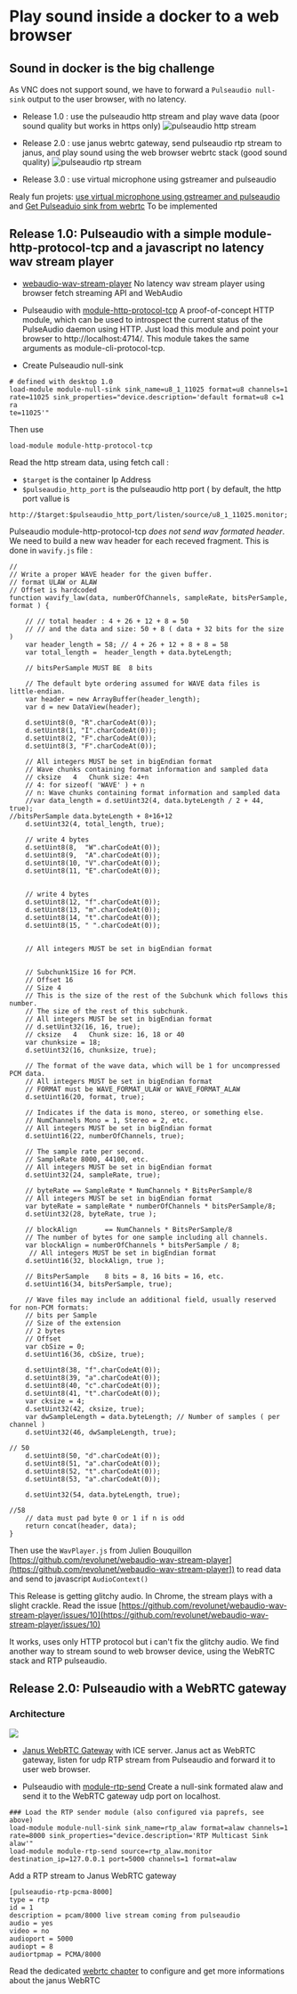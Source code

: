# Play sound inside a docker to a web browser


## Sound in docker is the big challenge

As VNC does not support sound, we have to forward a ```Pulseaudio null-sink``` output to the user browser, with no latency. 

* Release 1.0 : use the pulseaudio http stream and play wave data (poor sound quality but works in https only)
![pulseaudio http stream](../config/img/soundmodulehttp.png)

* Release 2.0 : use janus webrtc gateway, send pulseaudio rtp stream to janus, and play sound using the web browser webrtc stack (good sound quality)
![pulseaudio rtp stream](../config/img/soundmodulertp.png)

* Release 3.0 : use virtual microphone using gstreamer and pulseaudio 

Realy fun projets: [use virtual microphone using gstreamer and pulseaudio](https://aweirdimagination.net/2020/07/19/virtual-microphone-using-gstreamer-and-pulseaudio/) and [Get Pulseaduio sink from webrtc](https://github.com/gavv/webrtc-cli)
To be implemented

## Release 1.0: Pulseaudio with a simple module-http-protocol-tcp and a javascript no latency wav stream player

* [webaudio-wav-stream-player](https://github.com/revolunet/webaudio-wav-stream-player) No latency wav stream player using browser fetch streaming API and WebAudio

* Pulseaudio with [module-http-protocol-tcp](https://www.freedesktop.org/wiki/Software/PulseAudio/Documentation/User/Modules/) A proof-of-concept HTTP module, which can be used to introspect the current status of the PulseAudio daemon using HTTP. Just load this module and point your browser to http://localhost:4714/. This module takes the same arguments as module-cli-protocol-tcp.


* Create Pulseaudio null-sink

```
# defined with desktop 1.0
load-module module-null-sink sink_name=u8_1_11025 format=u8 channels=1 rate=11025 sink_properties="device.description='default format=u8 c=1 ra
te=11025'"
```

Then use 

```
load-module module-http-protocol-tcp
```

Read the http stream data, using fetch call :

* ```$target``` is the container Ip Address
* ```$pulseaudio_http_port``` is the pulseaudio http port ( by default, the http port vallue is 

```
http://$target:$pulseaudio_http_port/listen/source/u8_1_11025.monitor;
```

Pulseaudio module-http-protocol-tcp *does not send wav formated header*. We need to build a new wav header for each receved fragment. This is done in ```wavify.js``` file :

```
//
// Write a proper WAVE header for the given buffer.
// format ULAW or ALAW 
// Offset is hardcoded 
function wavify_law(data, numberOfChannels, sampleRate, bitsPerSample, format ) {

    // // total header : 4 + 26 + 12 + 8 = 50 
    // // and the data and size: 50 + 8 ( data + 32 bits for the size )
    var header_length = 58; // 4 + 26 + 12 + 8 + 8 = 58 
    var total_length =  header_length + data.byteLength;

    // bitsPerSample MUST BE  8 bits

    // The default byte ordering assumed for WAVE data files is little-endian.
    var header = new ArrayBuffer(header_length); 
    var d = new DataView(header);

    d.setUint8(0, "R".charCodeAt(0)); 
    d.setUint8(1, "I".charCodeAt(0));
    d.setUint8(2, "F".charCodeAt(0));
    d.setUint8(3, "F".charCodeAt(0));

    // All integers MUST be set in bigEndian format
    // Wave chunks containing format information and sampled data
    // cksize	4	Chunk size: 4+n  
    // 4: for sizeof( 'WAVE' ) + n 
    // n: Wave chunks containing format information and sampled data
    //var data_length = d.setUint32(4, data.byteLength / 2 + 44, true);
//bitsPerSample data.byteLength + 8+16+12
    d.setUint32(4, total_length, true); 

    // write 4 bytes
    d.setUint8(8,  "W".charCodeAt(0)); 
    d.setUint8(9,  "A".charCodeAt(0)); 
    d.setUint8(10, "V".charCodeAt(0)); 
    d.setUint8(11, "E".charCodeAt(0)); 


    // write 4 bytes
    d.setUint8(12, "f".charCodeAt(0));
    d.setUint8(13, "m".charCodeAt(0));
    d.setUint8(14, "t".charCodeAt(0));
    d.setUint8(15, " ".charCodeAt(0));

 
    // All integers MUST be set in bigEndian format


    // Subchunk1Size 16 for PCM.  
    // Offset 16	
    // Size 4
    // This is the size of the rest of the Subchunk which follows this number.
    // The size of the rest of this subchunk.
    // All integers MUST be set in bigEndian format
    // d.setUint32(16, 16, true);
    // cksize	4	Chunk size: 16, 18 or 40 
    var chunksize = 18;
    d.setUint32(16, chunksize, true);
 
    // The format of the wave data, which will be 1 for uncompressed PCM data.
    // All integers MUST be set in bigEndian format
    // FORMAT must be WAVE_FORMAT_ULAW or WAVE_FORMAT_ALAW
    d.setUint16(20, format, true);
    
    // Indicates if the data is mono, stereo, or something else.
    // NumChannels Mono = 1, Stereo = 2, etc.
    // All integers MUST be set in bigEndian format
    d.setUint16(22, numberOfChannels, true);

    // The sample rate per second.
    // SampleRate 8000, 44100, etc.
    // All integers MUST be set in bigEndian format
    d.setUint32(24, sampleRate, true);

    // byteRate == SampleRate * NumChannels * BitsPerSample/8
    // All integers MUST be set in bigEndian format
    var byteRate = sampleRate * numberOfChannels * bitsPerSample/8;
    d.setUint32(28, byteRate, true ); 

    // blockAlign       == NumChannels * BitsPerSample/8
    // The number of bytes for one sample including all channels.
    var blockAlign = numberOfChannels * bitsPerSample / 8; 
     // All integers MUST be set in bigEndian format
    d.setUint16(32, blockAlign, true ); 

    // BitsPerSample    8 bits = 8, 16 bits = 16, etc.
    d.setUint16(34, bitsPerSample, true);

    // Wave files may include an additional field, usually reserved for non-PCM formats:
    // bits per Sample 
    // Size of the extension 
    // 2 bytes
    // Offset 
    var cbSize = 0;
    d.setUint16(36, cbSize, true);

    d.setUint8(38, "f".charCodeAt(0));
    d.setUint8(39, "a".charCodeAt(0));
    d.setUint8(40, "c".charCodeAt(0));
    d.setUint8(41, "t".charCodeAt(0));
    var cksize = 4;
    d.setUint32(42, cksize, true);
    var dwSampleLength = data.byteLength; // Number of samples ( per channel )
    d.setUint32(46, dwSampleLength, true);

// 50
    d.setUint8(50, "d".charCodeAt(0));
    d.setUint8(51, "a".charCodeAt(0));
    d.setUint8(52, "t".charCodeAt(0));
    d.setUint8(53, "a".charCodeAt(0));
    
    d.setUint32(54, data.byteLength, true);

//58
    // data must pad byte 0 or 1 if n is odd
    return concat(header, data);
}
```

Then use the ```WavPlayer.js``` from Julien Bouquillon [https://github.com/revolunet/webaudio-wav-stream-player](https://github.com/revolunet/webaudio-wav-stream-player]) to read data and send to javascript ```AudioContext()```

This Release is getting glitchy audio. In Chrome, the stream plays with a slight crackle. Read the issue [https://github.com/revolunet/webaudio-wav-stream-player/issues/10](https://github.com/revolunet/webaudio-wav-stream-player/issues/10)

It works, uses only HTTP protocol but i can't fix the glitchy audio. We find another way to stream sound to web browser device, using the WebRTC stack and RTP pulseaudio.


## Release 2.0: Pulseaudio with a WebRTC gateway

### Architecture

![](../config/img/soundmodulertp.png)


* [Janus WebRTC Gateway](https://janus.conf.meetecho.com/) with ICE server. Janus act as WebRTC gateway, listen for udp RTP stream from Pulseaudio and forward it to user web browser.

* Pulseaudio with [module-rtp-send](https://www.freedesktop.org/wiki/Software/PulseAudio/Documentation/User/Modules/) Create a null-sink formated alaw and send it to the WebRTC gateway udp port on localhost.

```
### Load the RTP sender module (also configured via paprefs, see above)
load-module module-null-sink sink_name=rtp_alaw format=alaw channels=1 rate=8000 sink_properties="device.description='RTP Multicast Sink alaw'"
load-module module-rtp-send source=rtp_alaw.monitor destination_ip=127.0.0.1 port=5000 channels=1 format=alaw
``` 

Add a RTP stream to Janus WebRTC gateway

```
[pulseaudio-rtp-pcma-8000]
type = rtp
id = 1
description = pcam/8000 live stream coming from pulseaudio
audio = yes
video = no
audioport = 5000
audiopt = 8
audiortpmap = PCMA/8000
```

Read the dedicated [webrtc chapter](/config/webrtc/) to configure and get more informations about the janus WebRTC
